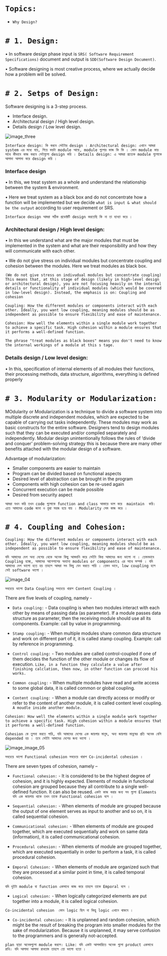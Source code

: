 
# `Topics: `

- `Why Design?`



# ` # 1. Design: `

• In software design phase input is `SRS( Software Requirement Specifications)` document and output is `SDD(Software Design Document)`.

• Software designing is most creative process, where we actually decide how a
problem will be solved.


# `# 2. Setps of Design: `

Software designing is a 3-step process.
- Interface design.
- Architectural design / High level design.
- Details design / Low level design.

![image_three](img/img03.png)


`Interface design: কি করবে সেইটার design । Architectural design: এখানে আমরা system এর মধ্যে যায়, গিয়ে কয়টা module আছে, module গুলোর কাজ কি কি । কোন module কার সাথে কীভাবে কাজ করবে সেইগুলো design করি । Details design: এ আমরা প্রত্যেক module গুলোকে আলাদা আলাদা করে design করি ।  `

### Interface design

• In this, we treat system as a whole and understand the relationship between the
system & environment.

• Here we treat system as a black box and do not concentrate how a function will be
implemented but we decide `what is input & what should be the output` according to
user requirement or SRS.

`Interface design আমরা সঠিক প্রডোক্টটি design করতেছি কি না তা ব্যাখ্যা করে । `


### Architectural design / High level design: 

• In this we understand what are the major modules that must be
implemented in the system and what are their responsibility and how
they will communicate with each other.

• We do not give stress on individual modules but concentrate coupling
and cohesion between the modules. Here we treat modules as black
box.

`(We do not give stress on indivudual modules but concentrate coupling) This means that, at this stage of design (likely in high-level design or architectural design), you are not focusing heavily on the internal details or functionality of individual modules (which would be covered in low-level design). Instead, the emphasis is on: Coupling and cohesion`

`Coupling: How the different modules or components interact with each other. Ideally, you want low coupling, meaning modules should be as independent as possible to ensure flexibility and ease of maintenance.`

`Cohesion: How well the elements within a single module work together to achieve a specific task. High cohesion within a module ensures that it performs a well-defined function.`

`The phrase "treat modules as black boxes" means you don't need to know the internal workings of a module at this s tage. `


### Details design / Low level design:

• In this, specification of internal elements of all modules their functions, their
processing methods, data structure, algorithms, everything is defined properly



# `# 3. Modularity or Modularization: `

MOdularity or Modularization is a technique to divide a software system into multiple discrete and independent modules, which are expected to be capable of carrying out tasks
independently. These modules may work as basic constructs for the entire software. 
Designers tend to design modules such that they can be executed and/or compiled 
separately and independently.
Modular design unintentionally follows the rules of ‘divide and conquer’ problem-solving 
strategy this is because there are many other benefits attached with the modular design 
of a software.

Advantage of modularization:
- Smaller components are easier to maintain
- Program can be divided based on functional aspects
- Desired level of abstraction can be brought in the program
- Components with high cohesion can be re-used again
- Concurrent execution can be made possible
- Desired from security aspect

`আমরা যখন করি তখন code গুলোকে function and class আকারে ভাগ করে  maintain  করি। এতে আমাদের code জানা ও বুঝা সহজ হয়ে যায় । Modularity সেম কাজ করে ।  `


# `# 4. Coupling and Cohesion: `

`Coupling: How the different modules or components interact with each other. Ideally, you want low coupling, meaning modules should be as independent as possible to ensure flexibility and ease of maintenance.`

`যদি আমাদের দেশ অন্য দেশের থেকে অনেক কিছু আমদানি করে সেইটা কিন্ত আমাদের জন্য ভালো না । তেমনভাবে Coupling হচ্ছে, আমাদের আশেপাশের অন্যান্য modules or components এর সাথে সম্পর্ক । যদি আমাদের দেশ ভালো হতে হয় তাহলে আমরা সব কিছু যেন করতে পারি । তেমন ভাবে, low coupling হলে সেই software ভালো ।   `


![image_04](img/img04.png)

`সবচেয়ে ভালো Data Coupling সবচেয়ে খারাপ Content Coupling । `

There are five levels of coupling, namely -


- `Data coupling:` - Data coupling is when two modules interact with each other by 
means of passing data (as parameter). If a module passes data structure as 
parameter, then the receiving module should use all its components. Example: call by value in programming.

- `Stamp coupling:` - When multiple modules share common data structure and 
work on different part of it, it is called stamp coupling. Example: call by reference in programming. 

- `Control coupling:` - Two modules are called control-coupled if one of them 
decides the function of the other module or changes its flow of execution. `Like, in a function they calculate a value after finishing calclation, then now, in other function can procced his works.`

- `Common coupling:` - When multiple modules have read and write access to 
some global data, it is called common or global coupling.

- `Content coupling:` - When a module can directly access or modify or refer to the 
content of another module, it is called content level coupling. `A moudle inside another module.`

`Cohesion: How well the elements within a single module work together to achieve a specific task. High cohesion within a module ensures that it performs a well-defined function.`

`Cohesion কে তুলনা করতে পারি, যদি আমাদের দেশের এক জায়গার মানুষ, অন্য জায়গায় মানুষের প্রতি অনেক বেশি depended হয় । তবে সেইটা আমাদের দেশের জন্য ভালো ।  `

![image_image_05](img/img05.png)

`সবচেয়ে ভালো Functional cohesion সবচেয়ে খারাপ Co-incidental cohesion । `


There are seven types of cohesion, namely –

- `Functional cohesion:` - It is considered to be the highest degree of cohesion, 
and it is highly expected. Elements of module in functional cohesion are grouped 
because they all contribute to a single well-defined function. It can also be 
reused. `একটা কাজ করার জন্য সব গুলো Elements যদি এক জায়গায় থাকে তখন তাকে Functional cohesion বলে ।   `

- `Sequential cohesion:` - When elements of module are grouped because the 
output of one element serves as input to another and so on, it is called sequential 
cohesion.

- `Communicational cohesion:` - When elements of module are grouped together, 
which are executed sequentially and work on same data (information), it is called 
communicational cohesion.

- `Procedural cohesion:` - When elements of module are grouped together, which 
are executed sequentially in order to perform a task, it is called procedural 
cohesion.

- `Emporal Cohesion:` - When elements of module are organized such that they are 
processed at a similar point in time, it is called temporal cohesion.

`যদি দুইটা module বা function একসাথে কাজ করে তাহলে তাকে Emporal বলে । `

- `Logical cohesion:` - When logically categorized elements are put together into a 
module, it is called logical cohesion. 

`Co-incidental cohesion  কোন logic ছিল না কিন্তু logic এখানে থাকবে । `

- `Co-incidental cohesion:` - It is unplanned and random cohesion, which might be 
the result of breaking the program into smaller modules for the sake of 
modularization. Because it is unplanned, it may serve confusion to the 
programmers and is generally not-accepted.

`plan ছাড়া অনেকগুলো module করলে। Like: যদি একটা আলমারিতে অনেক গুলো product একসাথে রাখি। যদি আলাদা আলাদা রাখতাম তাহলে তো ভালো হতো । `


